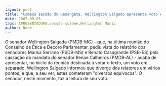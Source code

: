 ```yaml
---
layout: post
title: "Começa sessão do Renangate. Wellington Salgado apresenta voto em separado "
date: 2007-09-05
tags: APRESENTADORA,sessão solene,Wellington Muniz
author: None
---
```

O senador Wellington Salgado (PMDB-MG) - que, na &uacute;ltima reuni&atilde;o do Conselho de &Eacute;tica e Decoro Parlamentar, pediu vista do relat&oacute;rio dos senadores Marisa Serrano (PSDB-MS) e Renato Casagrande (PSB-ES) pela cassa&ccedil;&atilde;o do mandato do senador Renan Calheiros (PMDB-AL) - acaba de apresentar, no in&iacute;cio da reuni&atilde;o destinada a votar o texto, um voto em separado.
Wellington Salgado informou que diverge dos relatores em v&aacute;rios pontos, e que, a seu ver, estes cometeram &quot;diversos equ&iacute;vocos&quot;. O senador, neste momento, faz a leitura de seu voto.
&nbsp; 